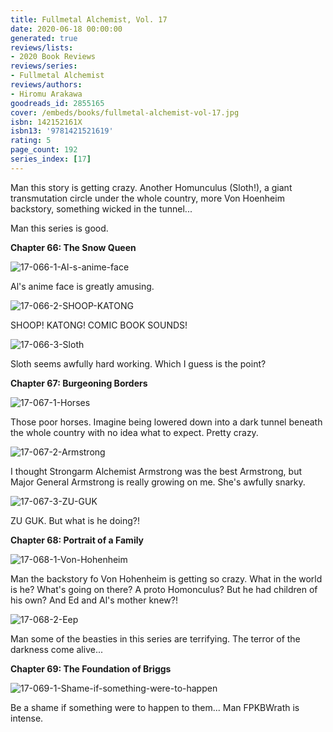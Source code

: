 ```yaml
---
title: Fullmetal Alchemist, Vol. 17
date: 2020-06-18 00:00:00
generated: true
reviews/lists:
- 2020 Book Reviews
reviews/series:
- Fullmetal Alchemist
reviews/authors:
- Hiromu Arakawa
goodreads_id: 2855165
cover: /embeds/books/fullmetal-alchemist-vol-17.jpg
isbn: 142152161X
isbn13: '9781421521619'
rating: 5
page_count: 192
series_index: [17]
---
```

Man this story is getting crazy. Another Homunculus (Sloth!), a giant transmutation circle under the whole country, more Von Hoenheim backstory, something wicked in the tunnel...  

Man this series is good.  

<!--more-->

**Chapter 66: The Snow Queen**  

![17-066-1-Al-s-anime-face](/embeds/books/attachments/17-066-1-al-s-anime-face.png)  

Al's anime face is greatly amusing.  

![17-066-2-SHOOP-KATONG](/embeds/books/attachments/17-066-2-shoop-katong.png)  

SHOOP! KATONG! COMIC BOOK SOUNDS!  

![17-066-3-Sloth](/embeds/books/attachments/17-066-3-sloth.png)  

Sloth seems awfully hard working. Which I guess is the point?  

 **Chapter 67: Burgeoning Borders**  

![17-067-1-Horses](/embeds/books/attachments/17-067-1-horses.png)  

Those poor horses. Imagine being lowered down into a dark tunnel beneath the whole country with no idea what to expect. Pretty crazy.  

![17-067-2-Armstrong](/embeds/books/attachments/17-067-2-armstrong.png)  

I thought Strongarm Alchemist Armstrong was the best Armstrong, but Major General Armstrong is really growing on me. She's awfully snarky.  

![17-067-3-ZU-GUK](/embeds/books/attachments/17-067-3-zu-guk.png)  

ZU GUK. But what is he doing?!  

 **Chapter 68: Portrait of a Family**  

![17-068-1-Von-Hohenheim](/embeds/books/attachments/17-068-1-von-hohenheim.png)  

Man the backstory fo Von Hohenheim is getting so crazy. What in the world is he? What's going on there? A proto Homonculus? But he had children of his own? And Ed and Al's mother knew?!  

![17-068-2-Eep](/embeds/books/attachments/17-068-2-eep.png)  

Man some of the beasties in this series are terrifying. The terror of the darkness come alive...  

 **Chapter 69: The Foundation of Briggs**  

![17-069-1-Shame-if-something-were-to-happen](/embeds/books/attachments/17-069-1-shame-if-something-were-to-happen.png)  

Be a shame if something were to happen to them... Man FPKBWrath is intense.